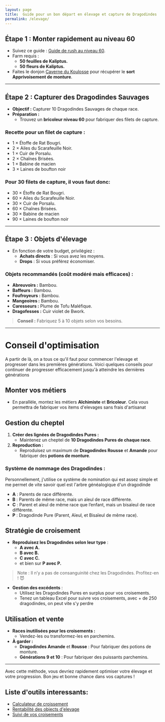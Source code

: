 ```yaml
---
layout: page
title:  Guide pour un bon départ en élevage et capture de Dragodindes
permalink: /elevage/
---
```



## Étape 1 : Monter rapidement au niveau 60
- Suivez ce guide : [Guide de rush au niveau 60](https://frakkasu.notion.site/guide-de-rush#1435be1324d6806bb095cecf168b420c).
- Farm requis :
  - **50 feuilles de Kaliptus.**
  - **50 fleurs de Kaliptus.**
- Faites le donjon [Caverne du Koulosse](https://www.dofuspourlesnoobs.com/caverne-du-koulosse.html) pour récupérer le **sort Apprivoisement de monture**.

---

## Étape 2 : Capturer des Dragodindes Sauvages
- **Objectif :** Capturer 10 Dragodindes Sauvages de chaque race.
- **Préparation :**
  - Trouvez un **bricoleur niveau 60** pour fabriquer des filets de capture.

### Recette pour un filet de capture :
- 1 × Étoffe de Rat Bougri.
- 2 × Ailes du Scarafeuille Noir.
- 1 × Cuir de Porsalu.
- 2 × Chaînes Brisées.
- 1 × Babine de macien
- 3 × Laines de boufton noir

### Pour 30 filets de capture, il vous faut donc:
- 30 × Étoffe de Rat Bougri.
- 60 × Ailes du Scarafeuille Noir.
- 30 × Cuir de Porsalu.
- 60 × Chaînes Brisées.
- 30 × Babine de macien
- 90 × Laines de boufton noir

---

## Étape 3 : Objets d'élevage
- En fonction de votre budget, privilégiez :
  - **Achats directs** : Si vous avez les moyens.
  - **Drops** : Si vous préférez économiser.

### Objets recommandés (coût modéré mais efficaces) :
- **Abreuvoirs :** Bambou.
- **Baffeurs :** Bambou.
- **Foufroyeurs :** Bambou.
- **Mangeoires :** Bambou.
- **Caresseurs :** Plume de Tofu Maléfique.
- **Dragofesses :** Cuir violet de Bwork.

> **Conseil :** Fabriquez 5 à 10 objets selon vos besoins.

---
# Conseil d'optimisation
A partir de là, on a tous ce qu'il faut pour commencer l'elevage et progresser dans les premières générations.
Voici quelques conseils pour continuer de progresser efficacement jusqu'à atteindre les dernières générations

## Monter vos métiers
- En parallèle, montez les métiers **Alchimiste** et **Bricoleur**. Cela vous permettra de fabriquer vos items d'elevages sans frais d'artisanat

##  Gestion du cheptel
1. **Créer des lignées de Dragodindes Pures :** 
   - Maintenez un cheptel de **10 Dragodindes Pures de chaque race**.
2. **Reproduction :**
   - Reproduisez un maximum de **Dragodindes Rousse** et **Amande** pour fabriquer des **potions de monture**.

### Système de nommage des Dragodindes :
Personnellement, j'utilise ce système de nomination qui est assez simple et me permet de vite savoir quel est l'arbre généalogique d'un dragodinde
- **A** : Parents de race différente.
- **B** : Parents de même race, mais un aïeul de race différente.
- **C** : Parent et aïeul de même race que l’enfant, mais un bisaïeul de race différente.
- **P** : Dragodinde Pure (Parent, Aïeul, et Bisaïeul de même race).


## Stratégie de croisement
- **Reproduisez les Dragodindes selon leur type** :
  - **A avec A.**
  - **B avec B.**
  - **C avec C.**
  - et bien sur **P avec P.** 

> Note : Il n’y a pas de consanguinité chez les Dragodindes. Profitez-en ! 😈

- **Gestion des excédents** :
  - Utilisez les Dragodindes Pures en surplus pour vos croisements.
  - Tenez un tableau Excel pour suivre vos croisements, avec + de 250 dragodindes, on peut vite s'y perdre

##  Utilisation et vente
- **Races inutilisées pour les croisements :**
  - Vendez-les ou transformez-les en parchemins.
- **À garder :**
  - **Dragodindes Amande** et **Rousse** : Pour fabriquer des potions de monture.
  - **Générations 9 et 10** : Pour fabriquer des puissants parchemins.

---

Avec cette méthode, vous devriez rapidement optimiser votre élevage et votre progression. Bon jeu et bonne chance dans vos captures ! 

## Liste d'outils interessants:
 - [Calculateur de croissement](https://felis-silvestris.lescigales.org/)
 - [Rentabilité des objects d'elevage](https://www.dofustool.com/elevagerenta-excel/)
 - [Suivi de vos croisements](https://dofusdb.fr/fr/tools/breeding/crossing/dragodinde)
